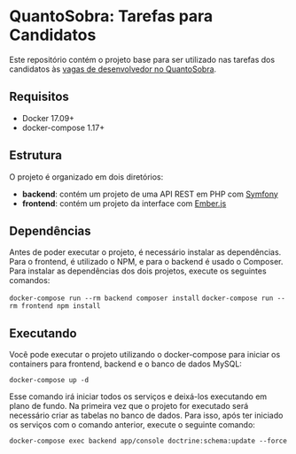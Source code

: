 # QuantoSobra: Tarefas para Candidatos

Este repositório contém o projeto base para ser utilizado nas tarefas dos candidatos às
[vagas de desenvolvedor no QuantoSobra][vagas].


## Requisitos

* Docker 17.09+
* docker-compose 1.17+

## Estrutura

O projeto é organizado em dois diretórios:

* **backend**: contém um projeto de uma API REST em PHP com [Symfony][symfony]
* **frontend**: contém um projeto da interface com [Ember.js][emberjs]

## Dependências

Antes de poder executar o projeto, é necessário instalar as dependências. Para o frontend, é utilizado o NPM, e para o
backend é usado o Composer. Para instalar as dependências dos dois projetos, execute os seguintes comandos:

`docker-compose run --rm backend composer install`
`docker-compose run --rm frontend npm install`

## Executando

Você pode executar o projeto utilizando o docker-compose para iniciar os containers para frontend, backend e o banco de
dados MySQL:

`docker-compose up -d`

Esse comando irá iniciar todos os serviços e deixá-los executando em plano de fundo. Na primeira vez que o projeto for
executado será necessário criar as tabelas no banco de dados. Para isso, após ter iniciado os serviços com o comando
anterior, execute o seguinte comando:

`docker-compose exec backend app/console doctrine:schema:update --force`


[vagas]: https://quantosobra.recruiterbox.com/ "Vagas no QuantoSobra"
[symfony]: https://symfony.com/ "Symfony"
[emberjs]: https://emberjs.com/ "Ember.js"